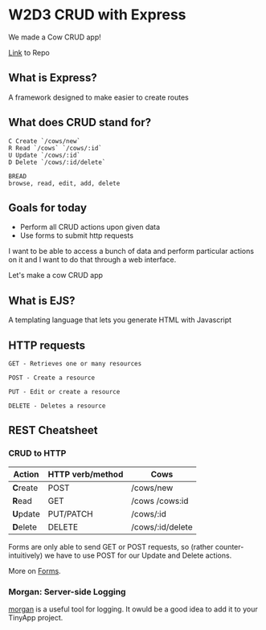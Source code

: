 # W2D3 CRUD with Express

We made a Cow CRUD app!

[Link](https://github.com/sadief/lighthouse-labs-lectures/tree/april-10-19/crud-with-express) to Repo

## What is Express?
A framework designed to make easier to create routes

## What does CRUD stand for?

    C Create `/cows/new`
    R Read `/cows` `/cows/:id` 
    U Update `/cows/:id`
    D Delete `/cows/:id/delete`

    BREAD
    browse, read, edit, add, delete


## Goals for today
 - Perform all CRUD actions upon given data
 - Use forms to submit http requests

 I want to be able to access a bunch of data and perform particular actions on it and I want to do that through a web interface.

 Let's make a cow CRUD app


## What is EJS?
A templating language that lets you generate HTML with Javascript

## HTTP requests

    GET - Retrieves one or many resources

    POST - Create a resource

    PUT - Edit or create a resource

    DELETE - Deletes a resource





## REST Cheatsheet
### CRUD to HTTP

| Action    | HTTP verb/method | Cows |
| --------- | ---------------- | -----
|**C**reate | POST             | /cows/new
|**R**ead   | GET              | /cows /cows:id
|**U**pdate | PUT/PATCH        | /cows/:id
|**D**elete | DELETE           | /cows/:id/delete


Forms are only able to send GET or POST requests, so (rather counter-intuitively) we have to use POST for our Update and Delete actions.

More on [Forms](https://developer.mozilla.org/en-US/docs/Learn/HTML/Forms/Sending_and_retrieving_form_data).

### Morgan: Server-side Logging 

[morgan](https://github.com/expressjs/morgan) is a useful tool for logging. It owuld be a good idea to add it to your TinyApp project.